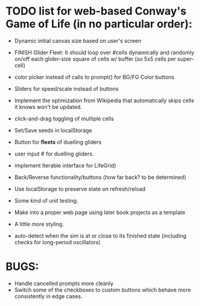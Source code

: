 # TODO list for web-based Conway's Game of Life (in no particular order):

* Dynamic initial canvas size based on user's screen

* FINISH Glider Fleet: It should loop over #cells dynamically and randomly on/off each glider-size square of cells w/ buffer (so 5x5 cells per super-cell)

* color picker instead of calls to prompt() for BG/FG Color buttons
* Sliders for speed/scale instead of buttons
* Implement the optimization from Wikipedia that automatically skips cells it knows won't be updated.
* click-and-drag toggling of multiple cells
* Set/Save seeds in localStorage
* Button for **fleets** of duelling gliders 
* user input # for duelling gliders.
* implement Iterable interface for LifeGrid)
* Back/Reverse functionality/buttons (how far back? to be determined)
* Use localStorage to preserve state on refresh/reload
* Some kind of unit testing. 
* Make into a proper web page using later book projects as a template
* A little more styling.
* auto-detect when the sim is at or close to its finished state (including checks for long-period oscillators)

# BUGS:

* Handle cancelled prompts more cleanly
* Switch some of the checkboxes to custom buttons which behave more consistently in edge cases.

